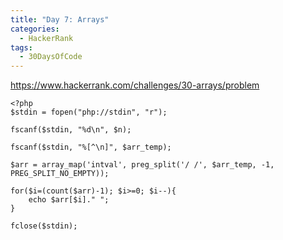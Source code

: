 ```yaml
---
title: "Day 7: Arrays"
categories:
  - HackerRank
tags:
  - 30DaysOfCode
---
```


<https://www.hackerrank.com/challenges/30-arrays/problem>

    <?php
    $stdin = fopen("php://stdin", "r");
    
    fscanf($stdin, "%d\n", $n);
    
    fscanf($stdin, "%[^\n]", $arr_temp);
    
    $arr = array_map('intval', preg_split('/ /', $arr_temp, -1, PREG_SPLIT_NO_EMPTY));
    
    for($i=(count($arr)-1); $i>=0; $i--){
        echo $arr[$i]." ";
    }
    
    fclose($stdin);
